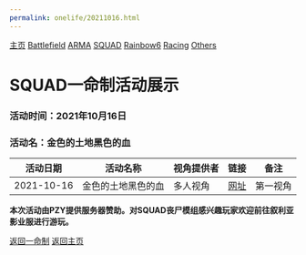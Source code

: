 ```yaml
---
permalink: onelife/20211016.html
---
```

[主页](https://saga2003.github.io/) [Battlefield](https://saga2003.github.io/404.html) [ARMA](https://saga2003.github.io/404.html) [SQUAD](https://saga2003.github.io/squad.html) [Rainbow6](https://saga2003.github.io/404.html) [Racing](https://saga2003.github.io/404.html) [Others](https://saga2003.github.io/404.html)

# SQUAD一命制活动展示

### 活动时间：2021年10月16日

### 活动名：金色的土地黑色的血

活动日期|活动名称|视角提供者|链接|备注
---|---|---|---|---
2021-10-16|金色的土地黑色的血|多人视角|[网址](https://www.bilibili.com/video/BV1pQ4y1z7Pz/)|第一视角

**本次活动由PZY提供服务器赞助。对SQUAD丧尸模组感兴趣玩家欢迎前往叙利亚影业服进行游玩。**

[返回一命制](https://saga2003.github.io/squad.html)
[返回主页](https://saga2003.github.io/)